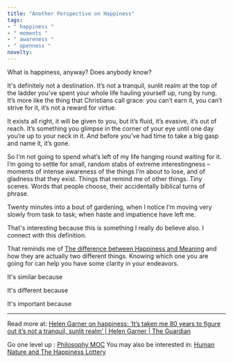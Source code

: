 ```yaml
---
title: "Another Perspective on Happiness"
tags:
- " happiness "
- " moments "
- " awareness "
- " openness "
novelty:
---
```


What is happiness, anyway? 
Does anybody know? 

It's definitely not a destination. 
It’s not a tranquil, sunlit realm at the top of the ladder you’ve spent your whole life hauling yourself up, rung by rung. It’s more like the thing that Christians call grace: you can’t earn it, you can’t strive for it, it’s not a reward for virtue. 

It exists all right, it will be given to you, but it’s fluid, it’s evasive, it’s out of reach. It’s something you glimpse in the corner of your eye until one day you’re up to your neck in it. And before you’ve had time to take a big gasp and name it, it’s gone.

So I’m not going to spend what’s left of my life hanging round waiting for it. I’m going to settle for small, random stabs of extreme interestingness – moments of intense awareness of the things I’m about to lose, and of gladness that they exist. Things that remind me of other things. Tiny scenes. Words that people choose, their accidentally biblical turns of phrase.

Twenty minutes into a bout of gardening, when I notice I’m moving very slowly from task to task; when haste and impatience have left me.

That's interesting because this is something I really do believe also. I connect with this definition.

That reminds me of [The difference between Happiness and Meaning](Notes/The%20difference%20between%20Happiness%20and%20Meaning.md) and how they are actually two different things. Knowing which one you are going for can help you have some clarity in your endeavors.

It's similar because

It's different because

It's important because

----

Read more at: [Helen Garner on happiness: ‘It’s taken me 80 years to figure out it’s not a tranquil, sunlit realm’ | Helen Garner | The Guardian](https://www.theguardian.com/culture/2023/feb/05/helen-garner-on-happiness-its-taken-me-80-years-to-figure-out-its-not-a-tranquil-sunlit-realm)

Go one level up : [Philosophy MOC](Maps/Philosophy%20MOC.md)
You may also be interested in: [Human Nature and The Happiness Lottery](Notes/Human%20Nature%20and%20The%20Happiness%20Lottery.md)